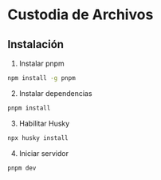 # Custodia de Archivos

## Instalación

1. Instalar pnpm

```bash
npm install -g pnpm
```

2. Instalar dependencias

```bash
pnpm install
```

3. Habilitar Husky

```bash
npx husky install
```

4. Iniciar servidor

```bash
pnpm dev
```

